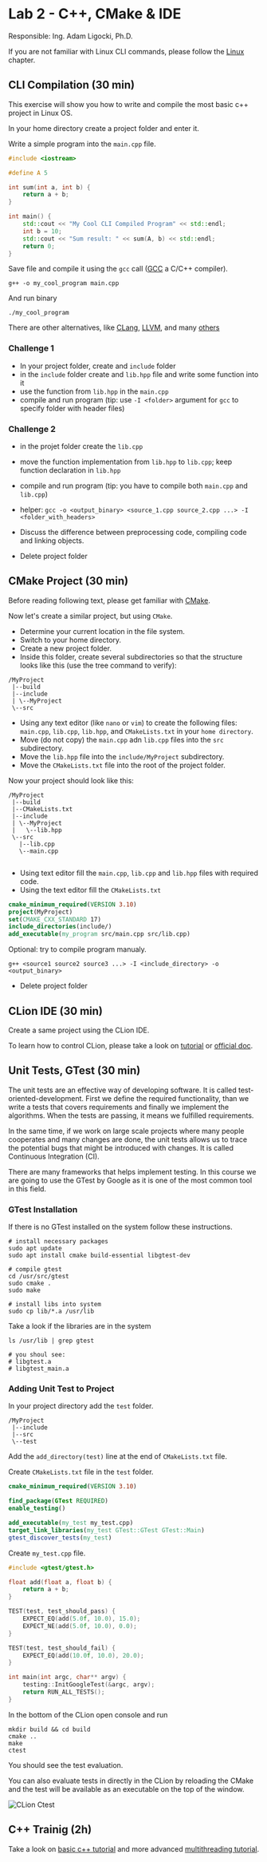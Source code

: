 # Lab 2 - C++, CMake & IDE

Responsible: Ing. Adam Ligocki, Ph.D.


If you are not familiar with Linux CLI commands, please follow the [Linux](../../4_others/text/1_linux.md) chapter.

## CLI Compilation (30 min)

This exercise will show you how to write and compile the most basic c++ project in Linux OS.

In your home directory create a project folder and enter it.

Write a simple program into the `main.cpp` file.

```c++
#include <iostream>

#define A 5

int sum(int a, int b) {
    return a + b;
}

int main() {
    std::cout << "My Cool CLI Compiled Program" << std::endl;
    int b = 10;
    std::cout << "Sum result: " << sum(A, b) << std::endl;
    return 0;
}
```

Save file and compile it using the `gcc` call ([GCC](https://gcc.gnu.org/) a C/C++ compiler). 
```shell
g++ -o my_cool_program main.cpp
```

And run binary
```shell
./my_cool_program
```

There are other alternatives, like [CLang](https://clang.llvm.org/), [LLVM](https://llvm.org/), and many [others](https://en.wikipedia.org/wiki/List_of_compilers#C++_compilers)

### Challenge 1 

 - In your project folder, create and `include` folder
 - in the `include` folder create and `lib.hpp` file and write some function into it
 - use the function from `lib.hpp` in the `main.cpp`
 - compile and run program (tip: use `-I <folder>` argument for `gcc` to specify folder with header files)

### Challenge 2
 
 - in the projet folder create the `lib.cpp`
 - move the function implementation from `lib.hpp` to `lib.cpp`; keep function declaration in `lib.hpp`
 - compile and run program (tip: you have to compile both `main.cpp` and `lib.cpp`)
 - helper: `gcc -o <output_binary> <source_1.cpp source_2.cpp ...> -I <folder_with_headers>`
 - Discuss the difference between preprocessing code, compiling code and linking objects.

 - Delete project folder

## CMake Project (30 min)

Before reading following text, please get familiar with [CMake](../../4_others/text/7_cmake.md).

Now let's create a similar project, but using `CMake`.

 - Determine your current location in the file system.
 - Switch to your home directory.
 - Create a new project folder.
 - Inside this folder, create several subdirectories so that the structure looks like this (use the tree command to verify):

```
/MyProject
 |--build
 |--include
 | \--MyProject
 \--src
```

 - Using any text editor (like `nano` or `vim`) to create the following files: `main.cpp`, `lib.cpp`, `lib.hpp`, and `CMakeLists.txt` in your `home directory`. 
 - Move (do not copy) the `main.cpp` adn `lib.cpp` files into the `src` subdirectory.
 - Move the `lib.hpp` file into the `include/MyProject` subdirectory.
 - Move the `CMakeLists.txt` file into the root of the project folder.

Now your project should look like this:
```
/MyProject
 |--build
 |--CMakeLists.txt
 |--include
 | \--MyProject
 |   \--lib.hpp
 \--src
   |--lib.cpp
   \--main.cpp
   
```

 - Using text editor fill the `main.cpp`, `lib.cpp` and `lib.hpp` files with required code.
 - Using the text editor fill the `CMakeLists.txt`

```cmake
cmake_minimum_required(VERSION 3.10)
project(MyProject)
set(CMAKE_CXX_STANDARD 17)
include_directories(include/)
add_executable(my_program src/main.cpp src/lib.cpp)
```

Optional: try to compile program manualy.

```shell
g++ <source1 source2 source3 ...> -I <include_directory> -o <output_binary>
```

 - Delete project folder 

## CLion IDE (30 min)

Create a same project using the CLion IDE. 

To learn how to control CLion, please take a look on [tutorial](../../4_others/text/4_clion.md) or [official doc](https://www.jetbrains.com/help/clion/clion-quick-start-guide.html#code-assistance).

## Unit Tests, GTest (30 min)

The unit tests are an effective way of developing software. It is called test-oriented-development. First we define the required functionality, than we write a tests that covers requirements and finally we implement the algorithms. When the tests are passing, it means we fulfilled requirements.

In the same time, if we work on large scale projects where many people cooperates and many changes are done, the unit tests allows us to trace the potential bugs that might be introduced with changes. It is called Continuous Integration (CI). 

There are many frameworks that helps implement testing. In this course we are going to use the GTest by Google as it is one of the most common tool in this field.

### GTest Installation

If there is no GTest installed on the system follow these instructions.

```shell
# install necessary packages 
sudo apt update
sudo apt install cmake build-essential libgtest-dev

# compile gtest
cd /usr/src/gtest
sudo cmake .
sudo make

# install libs into system
sudo cp lib/*.a /usr/lib
```

Take a look if the libraries are in the system

```shell
ls /usr/lib | grep gtest

# you shoul see:
# libgtest.a
# libgtest_main.a
```

### Adding Unit Test to Project

In your project directory add the `test` folder.

```
/MyProject
 |--include
 |--src
 \--test
```

Add the `add_directory(test)` line at the end of `CMakeLists.txt` file.

Create `CMakeLists.txt` file in the `test` folder.

```cmake
cmake_minimum_required(VERSION 3.10)

find_package(GTest REQUIRED)
enable_testing()

add_executable(my_test my_test.cpp)
target_link_libraries(my_test GTest::GTest GTest::Main)
gtest_discover_tests(my_test)
```

Create `my_test.cpp` file.

```c++
#include <gtest/gtest.h>

float add(float a, float b) {
    return a + b;
}

TEST(test, test_should_pass) {
    EXPECT_EQ(add(5.0f, 10.0), 15.0);
    EXPECT_NE(add(5.0f, 10.0), 0.0);
}

TEST(test, test_should_fail) {
    EXPECT_EQ(add(10.0f, 10.0), 20.0);
}

int main(int argc, char** argv) {
    testing::InitGoogleTest(&argc, argv);
    return RUN_ALL_TESTS();
}
```

In the bottom of the CLion open console and run

```shell
mkdir build && cd build
cmake ..
make
ctest
```

You should see the test evaluation.

You can also evaluate tests in directly in the CLion by reloading the CMake and the test will be available as an executable on the top of the window.

![CLion Ctest](../images/clion_tests.png)

## C++ Trainig (2h)

Take a look on [basic c++ tutorial](../../4_others/text/2_cpp.md) and more advanced [multithreading tutorial](../../4_others/text/8_multithreading.md).
